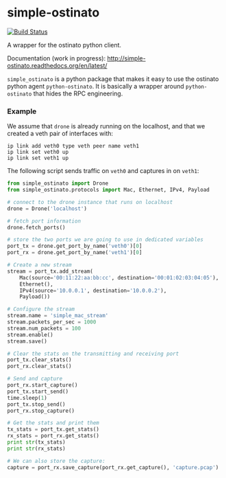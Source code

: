 # simple-ostinato

[![Build Status](https://travis-ci.org/little-dude/simple-ostinato.svg?branch=master)](https://travis-ci.org/little-dude/simple-ostinato)

A wrapper for the ostinato python client.

Documentation (work in progress):
http://simple-ostinato.readthedocs.org/en/latest/

``simple_ostinato`` is a python package that makes it easy to use the ostinato
python agent ``python-ostinato``. It is basically a wrapper around
``python-ostinato`` that hides the RPC engineering.

### Example

We assume that ``drone`` is already running on the localhost, and that we created a veth pair of interfaces with:

```
ip link add veth0 type veth peer name veth1
ip link set veth0 up
ip link set veth1 up
```

The following script sends traffic on ``veth0`` and captures in on ``veth1``:

```python
from simple_ostinato import Drone
from simple_ostinato.protocols import Mac, Ethernet, IPv4, Payload

# connect to the drone instance that runs on localhost
drone = Drone('localhost')

# fetch port information
drone.fetch_ports()

# store the two ports we are going to use in dedicated variables
port_tx = drone.get_port_by_name('veth0')[0]
port_rx = drone.get_port_by_name('veth1')[0]

# Create a new stream
stream = port_tx.add_stream(
    Mac(source='00:11:22:aa:bb:cc', destination='00:01:02:03:04:05'),
    Ethernet(),
    IPv4(source='10.0.0.1', destination='10.0.0.2'),
    Payload())

# Configure the stream
stream.name = 'simple_mac_stream'
stream.packets_per_sec = 1000
stream.num_packets = 100
stream.enable()
stream.save()

# Clear the stats on the transmitting and receiving port
port_tx.clear_stats()
port_rx.clear_stats()

# Send and capture
port_rx.start_capture()
port_tx.start_send()
time.sleep(1)
port_tx.stop_send()
port_rx.stop_capture()

# Get the stats and print them
tx_stats = port_tx.get_stats()
rx_stats = port_rx.get_stats()
print str(tx_stats)
print str(rx_stats)

# We can also store the capture:
capture = port_rx.save_capture(port_rx.get_capture(), 'capture.pcap')
```
